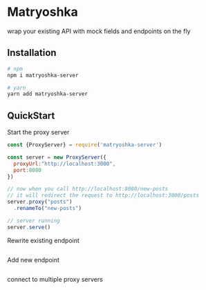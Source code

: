 # Matryoshka
wrap your existing API with mock fields and endpoints on the fly
## Installation
```bash
# npm
npm i matryoshka-server

# yarn
yarn add matryoshka-server
```

## QuickStart
Start the proxy server
```js
const {ProxyServer} = require('matryoshka-server')

const server = new ProxyServer({
  proxyUrl:"http://localhost:3000",
  port:8080
})

// now when you call http://localhost:8080/new-posts
// it will redirect the request to http://localhost:3000/posts
server.proxy("posts")
  .renameTo("new-posts")

// server running 
server.serve() 

```

Rewrite existing endpoint
```js

```

Add new endpoint
```js

```

connect to multiple proxy servers
```js
```


